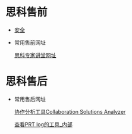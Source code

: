 # 思科售前

- [安全](安全_售前.md)

- 常用售前网址

  [思科专家讲堂网址](https://cs.co/asksuccess)



# 思科售后

- 常用售后网址

  [协作分析工具Collaboration Solutions Analyzer](https://cway.cisco.com/tools/CollaborationSolutionsAnalyzer/)

  [查看PRT log的工具_内部](https://scripts.cisco.com/app/tagscoutapp/?product=webexmeetings_client)

## 

